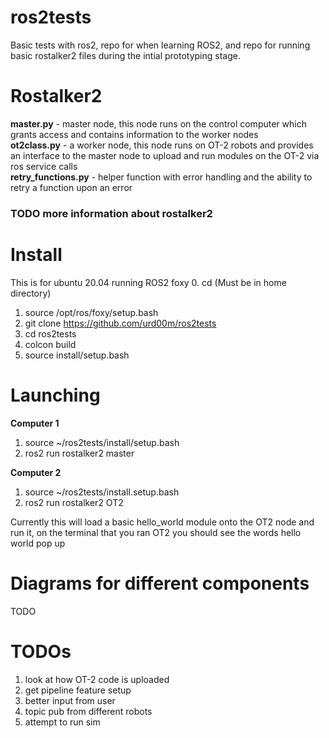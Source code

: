 # ros2tests
Basic tests with ros2, repo for when learning ROS2, and repo for running basic rostalker2 files during the intial prototyping stage.

# Rostalker2
**master.py** - master node, this node runs on the control computer which grants access and contains information to the worker nodes  
**ot2class.py** - a worker node, this node runs on OT-2 robots and provides an interface to the master node to upload and run modules on the OT-2 via ros service calls  
**retry_functions.py** - helper function with error handling and the ability to retry a function upon an error  

### TODO more information about rostalker2

# Install 
This is for ubuntu 20.04 running ROS2 foxy
0. cd (Must be in home directory)
1. source /opt/ros/foxy/setup.bash
2. git clone https://github.com/urd00m/ros2tests
3. cd ros2tests
4. colcon build 
5. source install/setup.bash

# Launching 
**Computer 1**
1. source ~/ros2tests/install/setup.bash
2. ros2 run rostalker2 master

**Computer 2**
1. source ~/ros2tests/install.setup.bash
2. ros2 run rostalker2 OT2

Currently this will load a basic hello_world module onto the OT2 node and run it, on the terminal that you ran OT2 you should see the words hello world pop up 

# Diagrams for different components
TODO

# TODOs
1) look at how OT-2 code is uploaded   
2) get pipeline feature setup   
3) better input from user  
4) topic pub from different robots   
5) attempt to run sim   
